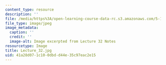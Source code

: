 ```yaml
---
content_type: resource
description: ''
file: /media/https%3A/open-learning-course-data-rc.s3.amazonaws.com/5-111sc-principles-of-chemical-science-fall-2014/41a28d071c100dbdd44e35c97eac2e15_Lecture_32.jpg
file_type: image/jpeg
image_metadata:
  caption: ''
  credit: ''
  image-alt: Image excerpted from Lecture 32 Notes
resourcetype: Image
title: Lecture_32.jpg
uid: 41a28d07-1c10-0dbd-d44e-35c97eac2e15
---
```

